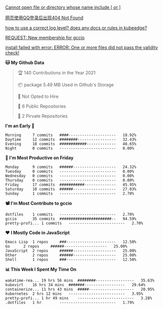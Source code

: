 <!--START_SECTION:waka-->

[Cannot open file or directory whose name include [ or ]](https://github.com/preservim/nerdtree/issues/680)

[网页使用QQ登录后出现404 Not Found](https://github.com/siyuan-note/siyuan/issues/801)

[how to use a correct log level? does any docs or rules in kubeedge?](https://github.com/kubeedge/kubeedge/issues/2449)

[REQUEST: New membership for gccio](https://github.com/kubeedge/community/issues/30)

[install failed with error: ERROR: One or more files did not pass the validity check!](https://github.com/countstarlight/deepin-wine-qq-arch/issues/44)

**🐱 My Github Data**
> 🏆 140 Contributions in the Year 2021
 >
> 📦 package 5.49 MB Used in Github's Storage
 >
> 🚫 Not Opted to Hire
 >
> 🚪 6 Public Repositories
 >
> 🔑 2 Pirvate Repositories
 >

**I'm an Early 🐤** 
```text
Morning		7 commits	####---------------------	18.92%
Daytime		12 commits	########-----------------	32.43%
Evening		18 commits	############-------------	48.65%
Night		0 commits	-------------------------	0.00%
```

**📅 I'm Most Productive on Friday**
```text
Monday		9 commits	######-------------------	24.32%
Tuesday		0 commits	-------------------------	0.00%
Wednesday	0 commits	-------------------------	0.00%
Thursday	0 commits	-------------------------	0.00%
Friday		17 commits	###########--------------	45.95%
Saturday	10 commits	######-------------------	27.03%
Sunday		1 commits	-------------------------	2.70%
```

**📽 I'm Most Contribute to gccio**
```text
dotfiles	1 commits	-------------------------	2.70%
gccio		35 commits	#######################--	94.59%
pretty-profi...	1 commits	-------------------------	2.70%
```


**❤ I Mostly Code in JavaScript**

```text
Emacs Lisp	1 repos		###----------------------	12.50%
Go		2 repos		######-------------------	25.00%
JavaScript	2 repos		######-------------------	25.00%
Other		2 repos		######-------------------	25.00%
Shell		1 repos		###----------------------	12.50%
```

**📊 This Week I Spent My Time On**
```text
wakatime-rea...	19 hrs 56 mins	########-----------------	35.63%
kubevirt	16 hrs 34 mins	#######------------------	29.64%
containerize...	11 hrs 43 mins	#####--------------------	20.95%
kubernetes	2 hrs 12 mins	-------------------------	3.95%
pretty-profi...	1 hr 49 mins	-------------------------	3.28%
.dotfiles	1 hr		-------------------------	1.79%
```

<!--END_SECTION:waka-->

